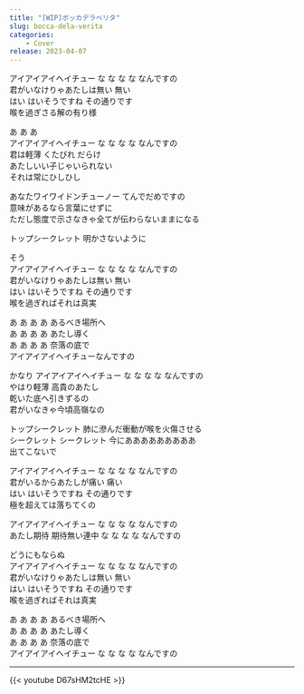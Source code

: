 ```yaml
---
title: "[WIP]ボッカデラベリタ"
slug: bocca-dela-verita
categories:
    - Cover
release: 2023-04-07
---
```


アイアイアイヘイチュー な な な な なんですの  
君がいなけりゃあたしは無い 無い  
はい はいそうですね その通りです  
喉を過ぎさる解の有り様  

あ あ あ  
アイアイアイヘイチュー な な な な なんですの  
君は軽薄 くたびれ だらけ  
あたしいい子じゃいられない  
それは常にひしひし  

あなたワイワイドンチューノー てんでだめですの  
意味があるなら言葉にせずに  
ただし態度で示さなきゃ全てが伝わらないままになる  

トップシークレット 明かさないように  

そう  
アイアイアイヘイチュー な な な な なんですの  
君がいなけりゃあたしは無い 無い  
はい はいそうですね その通りです  
喉を過ぎればそれは真実  

あ あ あ あ あるべき場所へ  
あ あ あ あ あたし導く  
あ あ あ あ 奈落の底で  
アイアイアイヘイチューなんですの  

かなり アイアイアイヘイチュー な な な な なんですの  
やはり軽薄 高貴のあたし  
乾いた底へ引きずるの  
君がいなきゃ今頃高嶺なの  

トップシークレット 肺に滲んだ衝動が喉を火傷させる  
シークレット シークレット 今にあああああああああ  
出てこないで  

アイアイアイヘイチュー な な な な なんですの  
君がいるからあたしが痛い 痛い  
はい はいそうですね その通りです  
極を超えては落ちてくの  

アイアイアイヘイチュー な な な な なんですの  
あたし期待 期待無い連中 な な な な なんですの  

どうにもならぬ  
アイアイアイヘイチュー な な な な なんですの  
君がいなけりゃあたしは無い 無い  
はい はいそうですね その通りです  
喉を過ぎればそれは真実  

あ あ あ あ あるべき場所へ  
あ あ あ あ あたし導く  
あ あ あ あ 奈落の底で  
アイアイアイヘイチュー な な な な なんですの  

---

{{< youtube D67sHM2tcHE >}}